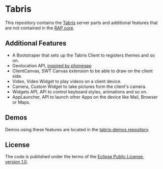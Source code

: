 Tabris
======

This repository contains the [Tabris](http://developer.eclipsesource.com/tabris/) server parts and additional features that are not contained in the [RAP core](http://eclipse.org/rap/).     

Additional Features
--------------------------
* A Bootstraper that sets up the Tabris Client to registers themes and so on. 
* Geolocation API, [inspired by phonegap](http://docs.phonegap.com/en/1.4.1/phonegap_geolocation_geolocation.md.html#Geolocation)
* ClientCanvas, SWT Canvas extension to be able to draw on the client side.
* Video, Video Widget to play videos on a client device.
* Camera, Custom Widget to take pictures form the client's camera.
* Widgets API, API to control keyboard styles, animations and so on.
* AppLauncher, API to launch other Apps on the device like Mail, Browser or Maps.

Demos
-----
Demos using these features are located in the [tabris-demos repository](https://github.com/eclipsesource/rap-mobile-demos).

License
-------
The code is published under the terms of the [Eclipse Public License, version 1.0](http://www.eclipse.org/legal/epl-v10.html).